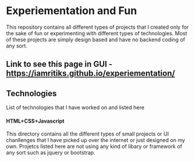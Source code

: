 # Experiementation and Fun
This repository contains all different types of projects that I created only for the sake of fun or experimenting with different types of technologies.
Most of these projects are simply design based and have no backend coding of any sort.

## Link to see this page in GUI - https://iamritiks.github.io/experiementation/

## Technologies

List of technologies that I have worked on and listed here

#### HTML+CSS+Javascript
  This directory contains all the different types of small projects or UI chanllenges that I have picked up over the internet or just designed on my own. Projetcs listed here are not using any kind of libary or framework of any sort such as jquery or bootstrap.
